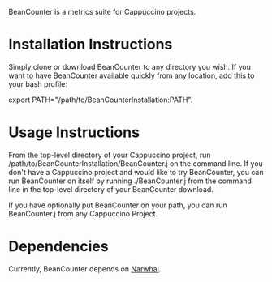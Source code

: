 BeanCounter is a metrics suite for Cappuccino projects.

Installation Instructions
=========================

Simply clone or download BeanCounter to any directory you wish. If you want to have BeanCounter available quickly from any location, add this to your bash profile:

export PATH="/path/to/BeanCounterInstallation:PATH".

Usage Instructions
==================

From the top-level directory of your Cappuccino project, run /path/to/BeanCounterInstallation/BeanCounter.j on the command line. If you don't have a Cappuccino project and would like to try BeanCounter, you can run BeanCounter on itself by running ./BeanCounter.j from the command line in the top-level directory of your BeanCounter download.

If you have optionally put BeanCounter on your path, you can run BeanCounter.j from any Cappuccino Project.

Dependencies
============

Currently, BeanCounter depends on [Narwhal](http://github.com/tlrobinson/narwhal).